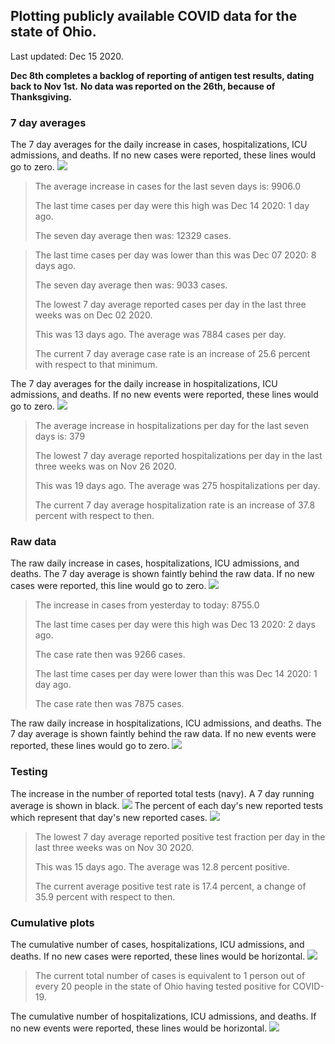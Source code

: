 ## Plotting publicly available COVID data for the state of Ohio. 

Last updated: Dec 15 2020. 

**Dec 8th completes a backlog of reporting of antigen test results, dating back to Nov 1st.**
**No data was reported on the 26th, because of Thanksgiving.**
### 7 day averages
The 7 day averages for the daily increase in cases, hospitalizations, ICU admissions, and deaths. If no new cases were reported, these lines would go to zero.
![](7dayaverage_cases.png)

>The average increase in cases for the last seven days is: 9906.0
>
>The last time cases per day were this high was Dec 14 2020: 1 day ago.
>
>The seven day average then was: 12329 cases.

>
>The last time cases per day was lower than this was Dec 07 2020: 8 days ago.
>
>The seven day average then was: 9033 cases.
>
>The lowest 7 day average reported cases per day in the last three weeks was on Dec 02 2020.
>
>This was 13 days ago. The average was 7884 cases per day.
>
>The current 7 day average case rate is an increase of 25.6 percent with respect to that minimum.

The 7 day averages for the daily increase in hospitalizations, ICU admissions, and deaths. If no new events were reported, these lines would go to zero.
![](7dayaverage_hospital.png)

>The average increase in hospitalizations per day for the last seven days is: 379
>
>The lowest 7 day average reported hospitalizations per day in the last three weeks was on Nov 26 2020.
>
>This was 19 days ago. The average was 275 hospitalizations per day.
>
>The current 7 day average hospitalization rate is an increase of 37.8 percent with respect to then.

### Raw data
The raw daily increase in cases, hospitalizations, ICU admissions, and deaths. The 7 day average is shown faintly behind the raw data. If no new cases were reported, this line would go to zero.
![](DailyCases.png)

>The increase in cases from yesterday to today: 8755.0 
>
>The last time cases per day were this high was Dec 13 2020: 2 days ago. 
>
>The case rate then was 9266 cases.
>
>The last time cases per day were lower than this was Dec 14 2020: 1 day ago. 
>
>The case rate then was 7875 cases.

The raw daily increase in hospitalizations, ICU admissions, and deaths. The 7 day average is shown faintly behind the raw data. If no new events were reported, these lines would go to zero.
![](DailyHospitalizations.png)

### Testing

The increase in the number of reported total tests (navy). A 7 day running average is shown in black.
![](DailyTests.png)
The percent of each day's new reported tests which represent that day's new reported cases.
![](percentpositive_tests.png)

>The lowest 7 day average reported positive test fraction per day in the last three weeks was on Nov 30 2020.
>
>This was 15 days ago. The average was 12.8 percent positive. 
>
>The current average positive test rate is 17.4 percent, a change of 35.9 percent with respect to then. 

### Cumulative plots
The cumulative number of cases, hospitalizations, ICU admissions, and deaths. If no new cases were reported, these lines would be horizontal.
![](Cases.png)

>The current total number of cases is equivalent to 1 person out of every 20 people in the state of Ohio having tested positive for COVID-19.

The cumulative number of hospitalizations, ICU admissions, and deaths. If no new events were reported, these lines would be horizontal.
![](Hospitalizations.png)

